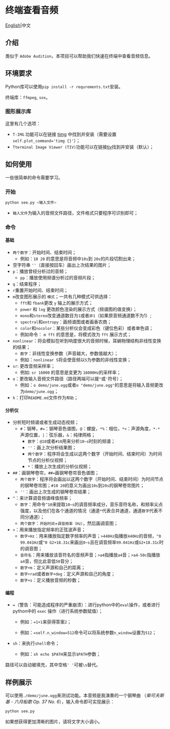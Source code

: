 # 终端查看音频

[English](../README.md)|中文

## 介绍

类似于 `Adobe Audition`，本项目可以帮助我们快速在终端中查看音频信息。 

## 环境要求

Python库可以使用`pip install -r requrements.txt`安装。

终端库：`ffmpeg`, `sox`。

### 图形展示库

这里有几个选项：

* `T-IMG` 功能可以在链接 [timg](https://github.com/hzeller/timg/) 中找到并安装（需要设置`self.plot_command='timg {}'`）；
* `Tterminal Image Viewer (TIV)`功能可以在链接[tiv](https://github.com/stefanhaustein/TerminalImageViewer)找到并安装（默认）；

## 如何使用

一些很简单的命令需要学习。

### 开始

```bash
python see.py <输入文件>
```

* `输入文件`为输入的音频文件路径，文件格式只要程序可识别即可；

### 命令

#### 基础

* `两个数字`：开始时间、结束时间；
  * 例如：`10 20` 的意思是将音频中`10s`到 `20s`的片段切割出来；
* 空字符串 `''`（直接按回车）画出上次结果的图片；
* `p`：播放曾经分析过的音频；
  * `pp`：播放使用频谱分析过的音频片段；
* `q`：结束程序；
* `r`重置开始时间、结束时间；
* `m`改变图形展示的 `模式`；一共有几种模式可供选择：
  * `fft`和 `fbank`更改 `y` 轴上的展示方式；
  * `power` 和 `log` 更改颜色渲染的展示方式（频谱图的值变换）；
  * `mono`和`stereo`改变通道数目为`1`或者`非1`（如果原音频通道数不为1）;
  * `spectral`和`entropy`：画频谱图或者画香农商；
  * `color`和`nocolor`：某些分析仪会变成彩色（键位色彩）或者单色调；
  * 例如命令： `m fft` 的意思是，将模式改为 `fft` 展示方式；
* `nonlinear`：将会模拟在听到响度很大的音频时候，耳蜗物理结构非线性变换的结果；
  * `数字`：非线性变换参数（声音越大，参数值越大）；
  * 例如：`nonlinear 5`将会使音频以`5`为参数的非线性变换；
* `sr`: 更改音频采样率；
  * 例如: `sr 16000` 的意思是变更为 `16000Hz`的采样率；
* `o`：更改输入音频文件路径（路径两端可以接`"`或`'`符号）；
  * 例如：`o demo/june.ogg`或者`o "demo/june.ogg"`的意思是将输入音频更改为`demo/june.ogg`；
* `h`：打印`README.md`文件作为`帮助`；

#### 分析仪

* 分析短时频谱或者生成动态视频；
  * `#`：钢琴，`#=`：钢琴音色谱图，`@`：螺旋，`*%`：相位，`*<`：声源角度，`*-*`声源位置，`|`：弦乐器，`&`：纯律网格；
    * `数字`：`@10`或者`#10`用来分析`10~s`时刻的频谱；
    * `''`：画上次分析结果图；
    * `两个数字`：程序将会生成以这两个数字（开始时间、结束时间）为时间节点的分析仪视频；
    * `*`：播放上次生成的分析仪视频；
* `##`：画钢琴卷帘，`##=`画钢琴卷帘音色谱图；
  * `两个数字`：程序将会画出以这两个数字（开始时间、结束时间）为时间节点的钢琴卷帘图；`#10 20`的意义为画出`10s`到`20s`的钢琴卷帘图片；
  * `''`：画出上次生成的钢琴卷帘结果；
* `^`：来计算调音频谱峰值频率；
  * `数字`：用命令`^10`来提取`10~s`的调音频率成分，音乐音符名称，和频率尖点强度，以及他们在各个通道的情况（通道`*`代表合并通道，通道`数字`代表不同分通道）；
  * `两个数字`：`开始时间`+`调音频率（Hz）`，然后画调音图；
* `>`：用来播放指定频率的正弦波声音；
  * `数字+Hz`：用来播放指定数字频率的声音；`>440Hz`指播放`440Hz`的音频，`^0 99.041Hz`或`^0 G2+18.31c`来画出`0~s`且在调音频率`99.041Hz`或`G2+18.31c`时的调音图；
  * `音符名`：用来播放该音符名的音频声音；`>a4`指播放`a4`音；`>a4-50c`指播放`a4`音，但比此音低`50`音分；
  * `数字+m`：定义声源和自己的距离；
  * `数字+rad`或者`数字+deg`：定义声源和自己的角度；
  * `数字+s`：定义播放音频的秒数；

#### 编程

* `=`（警告：可能造成程序的严重崩溃）：进行python中的`eval`操作，或者进行python中的 `exec` 操作（进行系统参数赋值）；
  * 例如：`=1+1`来获得答案`2`；
  
  * 例如：`=self.n_window=512`命令可以将系统参数`n_window`设置为`512`；
* `sh`：来执行`shell`命令；
  
  * 例如：`sh echo $PATH`来显示`$PATH`参数；

路径可以自动被填充，其中空格`' '`可被`\s`替代。

## 样例展示

可以使用`./demo/june.ogg`来测试功能。本音频是我演奏的一个钢琴曲 （*柴可夫斯基 - 六月船歌 Op. 37 No. 6*），输入命令即可实现展示：

```bash
python see.py
```

如果想获得更加清晰的图片，请将文字大小调小。